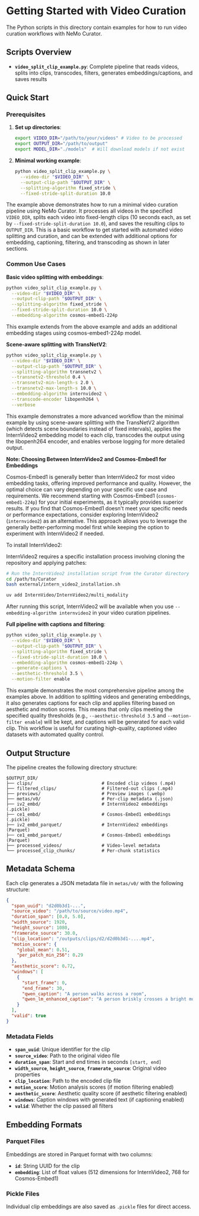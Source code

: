 # Getting Started with Video Curation

The Python scripts in this directory contain examples for how to run video curation workflows with NeMo Curator.

## Scripts Overview

- **`video_split_clip_example.py`**: Complete pipeline that reads videos, splits into clips, transcodes, filters, generates embeddings/captions, and saves results

## Quick Start

### Prerequisites

1. **Set up directories**:
   ```bash
   export VIDEO_DIR="/path/to/your/videos" # Video to be processed
   export OUTPUT_DIR="/path/to/output" 
   export MODEL_DIR="./models"  # Will download models if not exist
   ```

2. **Minimal working example**:
   ```bash
   python video_split_clip_example.py \
     --video-dir "$VIDEO_DIR" \
     --output-clip-path "$OUTPUT_DIR" \
     --splitting-algorithm fixed_stride \
     --fixed-stride-split-duration 10.0
   ```
The example above demonstrates how to run a minimal video curation pipeline using NeMo Curator. It processes all videos in the specified `VIDEO_DIR`, splits each video into fixed-length clips (10 seconds each, as set by `--fixed-stride-split-duration 10.0`), and saves the resulting clips to `OUTPUT_DIR`. This is a basic workflow to get started with automated video splitting and curation, and can be extended with additional options for embedding, captioning, filtering, and transcoding as shown in later sections.

### Common Use Cases

**Basic video splitting with embeddings**:
```bash
python video_split_clip_example.py \
  --video-dir "$VIDEO_DIR" \
  --output-clip-path "$OUTPUT_DIR" \
  --splitting-algorithm fixed_stride \
  --fixed-stride-split-duration 10.0 \
  --embedding-algorithm cosmos-embed1-224p
```
This example extends from the above example and adds an additional embedding stages using cosmos-embed1-224p model.

**Scene-aware splitting with TransNetV2**:
```bash
python video_split_clip_example.py \
  --video-dir "$VIDEO_DIR" \
  --output-clip-path "$OUTPUT_DIR" \
  --splitting-algorithm transnetv2 \
  --transnetv2-threshold 0.4 \
  --transnetv2-min-length-s 2.0 \
  --transnetv2-max-length-s 10.0 \
  --embedding-algorithm internvideo2 \
  --transcode-encoder libopenh264 \
  --verbose
```
This example demonstrates a more advanced workflow than the minimal example by using scene-aware splitting with the TransNetV2 algorithm (which detects scene boundaries instead of fixed intervals), applies the InternVideo2 embedding model to each clip, transcodes the output using the libopenh264 encoder, and enables verbose logging for more detailed output.

**Note: Choosing Between InternVideo2 and Cosmos-Embed1 for Embeddings**

Cosmos-Embed1 is generally better than InternVideo2 for most video embedding tasks, offering improved performance and quality. However, the optimal choice can vary depending on your specific use case and requirements. We recommend starting with Cosmos-Embed1 (`cosmos-embed1-224p`) for your initial experiments, as it typically provides superior results. If you find that Cosmos-Embed1 doesn't meet your specific needs or performance expectations, consider exploring InternVideo2 (`internvideo2`) as an alternative. This approach allows you to leverage the generally better-performing model first while keeping the option to experiment with InternVideo2 if needed.

To install InternVideo2:

InternVideo2 requires a specific installation process involving cloning the repository and applying patches:

```bash
# Run the InternVideo2 installation script from the Curator directory
cd /path/to/Curator
bash external/intern_video2_installation.sh

uv add InternVideo/InternVideo2/multi_modality
```

After running this script, InternVideo2 will be available when you use `--embedding-algorithm internvideo2` in your video curation pipelines.



**Full pipeline with captions and filtering**:
```bash
python video_split_clip_example.py \
  --video-dir "$VIDEO_DIR" \
  --output-clip-path "$OUTPUT_DIR" \
  --splitting-algorithm fixed_stride \
  --fixed-stride-split-duration 10.0 \
  --embedding-algorithm cosmos-embed1-224p \
  --generate-captions \
  --aesthetic-threshold 3.5 \
  --motion-filter enable
```
This example demonstrates the most comprehensive pipeline among the examples above. In addition to splitting videos and generating embeddings, it also generates captions for each clip and applies filtering based on aesthetic and motion scores. This means that only clips meeting the specified quality thresholds (e.g., `--aesthetic-threshold 3.5` and `--motion-filter enable`) will be kept, and captions will be generated for each valid clip. This workflow is useful for curating high-quality, captioned video datasets with automated quality control.


## Output Structure

The pipeline creates the following directory structure:

```
$OUTPUT_DIR/
├── clips/                          # Encoded clip videos (.mp4)
├── filtered_clips/                 # Filtered-out clips (.mp4)
├── previews/                       # Preview images (.webp)
├── metas/v0/                       # Per-clip metadata (.json)
├── iv2_embd/                       # InternVideo2 embeddings (.pickle)
├── ce1_embd/                       # Cosmos-Embed1 embeddings (.pickle)
├── iv2_embd_parquet/               # InternVideo2 embeddings (Parquet)
├── ce1_embd_parquet/               # Cosmos-Embed1 embeddings (Parquet)
├── processed_videos/               # Video-level metadata
└── processed_clip_chunks/          # Per-chunk statistics
```

## Metadata Schema

Each clip generates a JSON metadata file in `metas/v0/` with the following structure:

```json
{
  "span_uuid": "d2d0b3d1-...",
  "source_video": "/path/to/source/video.mp4",
  "duration_span": [0.0, 5.0],
  "width_source": 1920,
  "height_source": 1080,
  "framerate_source": 30.0,
  "clip_location": "/outputs/clips/d2/d2d0b3d1-....mp4",
  "motion_score": {
    "global_mean": 0.51,
    "per_patch_min_256": 0.29
  },
  "aesthetic_score": 0.72,
  "windows": [
    {
      "start_frame": 0,
      "end_frame": 30,
      "qwen_caption": "A person walks across a room",
      "qwen_lm_enhanced_caption": "A person briskly crosses a bright modern room"
    }
  ],
  "valid": true
}
```

### Metadata Fields

- **`span_uuid`**: Unique identifier for the clip
- **`source_video`**: Path to the original video file
- **`duration_span`**: Start and end times in seconds `[start, end]`
- **`width_source`**, **`height_source`**, **`framerate_source`**: Original video properties
- **`clip_location`**: Path to the encoded clip file
- **`motion_score`**: Motion analysis scores (if motion filtering enabled)
- **`aesthetic_score`**: Aesthetic quality score (if aesthetic filtering enabled)
- **`windows`**: Caption windows with generated text (if captioning enabled)
- **`valid`**: Whether the clip passed all filters

## Embedding Formats

### Parquet Files
Embeddings are stored in Parquet format with two columns:
- **`id`**: String UUID for the clip
- **`embedding`**: List of float values (512 dimensions for InternVideo2, 768 for Cosmos-Embed1)

### Pickle Files
Individual clip embeddings are also saved as `.pickle` files for direct access.
